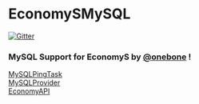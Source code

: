 # EconomySMySQL
[![Gitter](https://badges.gitter.im/LostTeam/EconomySMySQL.svg)](https://gitter.im/LostTeam/EconomySMySQL?utm_source=badge&utm_medium=badge&utm_campaign=pr-badge)
### MySQL Support for EconomyS by [@onebone](https://github.com/onebone/) !
[MySQLPingTask](https://github.com/onebone/EconomyS/blob/85dcb44d4634c0c44d4164f942edee2cf61653eb/EconomyAPI/src/onebone/economyapi/task/MySQLPingTask.php)
<br>
[MySQLProvider](https://github.com/onebone/EconomyS/blob/85dcb44d4634c0c44d4164f942edee2cf61653eb/EconomyAPI/src/onebone/economyapi/provider/MySQLProvider.php)
<br>
[EconomyAPI](https://github.com/onebone/EconomyS/blob/85dcb44d4634c0c44d4164f942edee2cf61653eb/EconomyAPI/src/onebone/economyapi/EconomyAPI.php)
<br>
